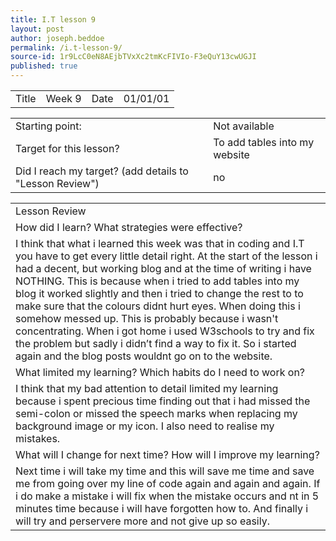 ```yaml
---
title: I.T lesson 9
layout: post
author: joseph.beddoe
permalink: /i.t-lesson-9/
source-id: 1r9LcC0eN8AEjbTVxXc2tmKcFIVIo-F3eQuY13cwUGJI
published: true
---
```

<table>
  <tr>
    <td>Title</td>
    <td>Week 9</td>
    <td>Date</td>
    <td>01/01/01</td>
  </tr>
</table>


<table>
  <tr>
    <td>Starting point:</td>
    <td>Not available </td>
  </tr>
  <tr>
    <td>Target for this lesson?</td>
    <td>To add tables into my website</td>
  </tr>
  <tr>
    <td>Did I reach my target? 
(add details to "Lesson Review")</td>
    <td>no</td>
  </tr>
</table>


<table>
  <tr>
    <td>Lesson Review</td>
  </tr>
  <tr>
    <td>How did I learn? What strategies were effective? </td>
  </tr>
  <tr>
    <td>I think that what i learned this week was that in coding and I.T you have to get every little detail right. At the start of the lesson i had a decent, but working blog and at the time of writing i have NOTHING. This is because when i tried to add tables into my blog it worked slightly and then i tried to change the rest to to make sure that the colours didnt hurt eyes. When doing this i somehow messed up. This is probably because i wasn't concentrating. When i got home i used W3schools to try and fix the problem but sadly i didn’t find a way to fix it. So i started again and the blog posts wouldnt go on to the website.</td>
  </tr>
  <tr>
    <td>What limited my learning? Which habits do I need to work on? </td>
  </tr>
  <tr>
    <td>I think that my bad attention to detail limited my learning because i spent precious time finding out that i had missed the semi-colon or missed the speech marks when replacing my background image or my icon. I also need to realise my mistakes.</td>
  </tr>
  <tr>
    <td>What will I change for next time? How will I improve my learning?</td>
  </tr>
  <tr>
    <td>Next time i will take my time and this will save me time and save me from going over my line of code again and again and again. If i do make a mistake i will fix when the mistake occurs and nt in 5 minutes time because i will have forgotten how to. And finally i will try and perservere more and not give up so easily.</td>
  </tr>
</table>


 

